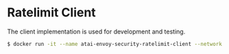 # Ratelimit Client
The client implementation is used for development and testing.

```sh
$ docker run -it --name atai-envoy-security-ratelimit-client --network atai_envoy_security --ip 181.10.0.99 -v$(pwd):/app -w /app golang:1.17-alpine sh
```
